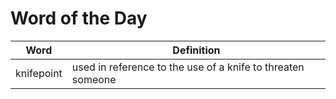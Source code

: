 # Word of the Day

|Word|Definition|
|---|---|
|knifepoint|used in reference to the use of a knife to threaten someone|